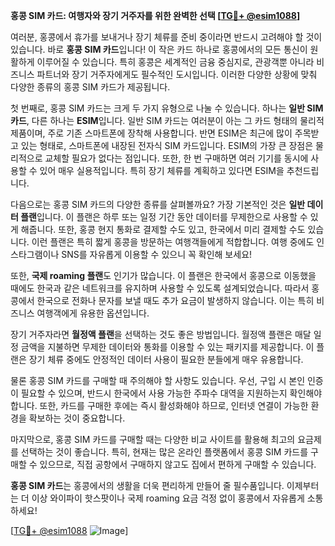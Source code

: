 **홍콩 SIM 카드: 여행자와 장기 거주자를 위한 완벽한 선택 [[TG💪+ @esim1088](https://t.me/s/esim1088)]**

여러분, 홍콩에서 휴가를 보내거나 장기 체류를 준비 중이라면 반드시 고려해야 할 것이 있습니다. 바로 **홍콩 SIM 카드**입니다! 이 작은 카드 하나로 홍콩에서의 모든 통신이 원활하게 이루어질 수 있습니다. 특히 홍콩은 세계적인 금융 중심지로, 관광객뿐 아니라 비즈니스 파트너와 장기 거주자에게도 필수적인 도시입니다. 이러한 다양한 상황에 맞춰 다양한 종류의 홍콩 SIM 카드가 제공됩니다.

첫 번째로, 홍콩 SIM 카드는 크게 두 가지 유형으로 나눌 수 있습니다. 하나는 **일반 SIM 카드**, 다른 하나는 **ESIM**입니다. 일반 SIM 카드는 여러분이 아는 그 카드 형태의 물리적 제품이며, 주로 기존 스마트폰에 장착해 사용합니다. 반면 ESIM은 최근에 많이 주목받고 있는 형태로, 스마트폰에 내장된 전자식 SIM 카드입니다. ESIM의 가장 큰 장점은 물리적으로 교체할 필요가 없다는 점입니다. 또한, 한 번 구매하면 여러 기기를 동시에 사용할 수 있어 매우 실용적입니다. 특히 장기 체류를 계획하고 있다면 ESIM을 추천드립니다.

다음으로는 홍콩 SIM 카드의 다양한 종류를 살펴볼까요? 가장 기본적인 것은 **일반 데이터 플랜**입니다. 이 플랜은 하루 또는 일정 기간 동안 데이터를 무제한으로 사용할 수 있게 해줍니다. 또한, 홍콩 현지 통화로 결제할 수도 있고, 한국에서 미리 결제할 수도 있습니다. 이런 플랜은 특히 짧게 홍콩을 방문하는 여행객들에게 적합합니다. 여행 중에도 인스타그램이나 SNS를 자유롭게 이용할 수 있으니 꼭 확인해 보세요!

또한, **국제 roaming 플랜**도 인기가 많습니다. 이 플랜은 한국에서 홍콩으로 이동했을 때에도 한국과 같은 네트워크를 유지하며 사용할 수 있도록 설계되었습니다. 따라서 홍콩에서 한국으로 전화나 문자를 보낼 때도 추가 요금이 발생하지 않습니다. 이는 특히 비즈니스 여행객에게 유용한 옵션입니다.

장기 거주자라면 **월정액 플랜**을 선택하는 것도 좋은 방법입니다. 월정액 플랜은 매달 일정 금액을 지불하면 무제한 데이터와 통화를 이용할 수 있는 패키지를 제공합니다. 이 플랜은 장기 체류 중에도 안정적인 데이터 사용이 필요한 분들에게 매우 유용합니다.

물론 홍콩 SIM 카드를 구매할 때 주의해야 할 사항도 있습니다. 우선, 구입 시 본인 인증이 필요할 수 있으며, 반드시 한국에서 사용 가능한 주파수 대역을 지원하는지 확인해야 합니다. 또한, 카드를 구매한 후에는 즉시 활성화해야 하므로, 인터넷 연결이 가능한 환경을 확보하는 것이 중요합니다.

마지막으로, 홍콩 SIM 카드를 구매할 때는 다양한 비교 사이트를 활용해 최고의 요금제를 선택하는 것이 좋습니다. 특히, 현재는 많은 온라인 플랫폼에서 홍콩 SIM 카드를 구매할 수 있으므로, 직접 공항에서 구매하지 않고도 집에서 편하게 구매할 수 있습니다.

**홍콩 SIM 카드**는 홍콩에서의 생활을 더욱 편리하게 만들어 줄 필수품입니다. 이제부터는 더 이상 와이파이 핫스팟이나 국제 roaming 요금 걱정 없이 홍콩에서 자유롭게 소통하세요! 

[[TG💪+ @esim1088](https://t.me/s/esim1088) ![Image](https://i.postimg.cc/Y0z9fWf4/image.png)]